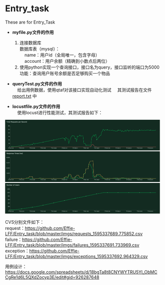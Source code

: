 # Entry_task
These are for Entry_Task

- **myfile.py文件的作用**
  1. 连接数据库<br>
  数据库表（mysql）：<br>
&nbsp;&nbsp;&nbsp;&nbsp;name：用户id（全局唯一，包含字母）<br>
&nbsp;&nbsp;&nbsp;&nbsp;account：用户余额（精确到小数点后两位）
  2. 使用python实现一个查询接口，接口名为query，接口监听的端口为5000 <br>
     功能：查询用户账号余额是否足够购买一个物品
  
- **queryTest.py文件的作用**<br>
&nbsp;&nbsp;&nbsp;&nbsp;给出用例数据，使用qtaf对该接口实现自动化测试
&nbsp;&nbsp;&nbsp;&nbsp;其测试报告在文件 [report.txt](https://github.com/Effie-LFF/Entry_task/blob/master/EntryTaskPro/report.txt) 中

- **locustfile.py文件的作用**<br>
&nbsp;&nbsp;&nbsp;&nbsp;使用locust进行性能测试，其测试报告如下：


![](https://github.com/Effie-LFF/Entry_task/blob/master/imgs/total_requests_per_second_1595337091.png)
![](https://github.com/Effie-LFF/Entry_task/blob/master/imgs/response_times_(ms)_1595337091.png)
![](https://github.com/Effie-LFF/Entry_task/blob/master/imgs/number_of_users_1595337091.png)

CVS分别文件如下：<br>
request：https://github.com/Effie-LFF/Entry_task/blob/master/imgs/requests_1595337689.775852.csv <br>
failure：https://github.com/Effie-LFF/Entry_task/blob/master/imgs/failures_1595337691.733969.csv <br>
exception：https://github.com/Effie-LFF/Entry_task/blob/master/imgs/exceptions_1595337692.964329.csv


用例设计：https://docs.google.com/spreadsheets/d/18bgTa8t8CNYWYTRU5Yl_ObMCCgRe1d6L5QXdZocyp3E/edit#gid=926287648
